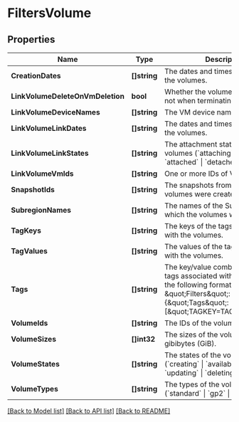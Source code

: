# FiltersVolume

## Properties

Name | Type | Description | Notes
------------ | ------------- | ------------- | -------------
**CreationDates** | **[]string** | The dates and times of creation of the volumes. | [optional] 
**LinkVolumeDeleteOnVmDeletion** | **bool** | Whether the volumes are deleted or not when terminating the VMs. | [optional] 
**LinkVolumeDeviceNames** | **[]string** | The VM device names. | [optional] 
**LinkVolumeLinkDates** | **[]string** | The dates and times of creation of the volumes. | [optional] 
**LinkVolumeLinkStates** | **[]string** | The attachment states of the volumes (&#x60;attaching&#x60; \\| &#x60;detaching&#x60; \\| &#x60;attached&#x60; \\| &#x60;detached&#x60;). | [optional] 
**LinkVolumeVmIds** | **[]string** | One or more IDs of VMs. | [optional] 
**SnapshotIds** | **[]string** | The snapshots from which the volumes were created. | [optional] 
**SubregionNames** | **[]string** | The names of the Subregions in which the volumes were created. | [optional] 
**TagKeys** | **[]string** | The keys of the tags associated with the volumes. | [optional] 
**TagValues** | **[]string** | The values of the tags associated with the volumes. | [optional] 
**Tags** | **[]string** | The key/value combination of the tags associated with the volumes, in the following format: &amp;quot;Filters&amp;quot;:{&amp;quot;Tags&amp;quot;:[&amp;quot;TAGKEY&#x3D;TAGVALUE&amp;quot;]}. | [optional] 
**VolumeIds** | **[]string** | The IDs of the volumes. | [optional] 
**VolumeSizes** | **[]int32** | The sizes of the volumes, in gibibytes (GiB). | [optional] 
**VolumeStates** | **[]string** | The states of the volumes (&#x60;creating&#x60; \\| &#x60;available&#x60; \\| &#x60;in-use&#x60; \\| &#x60;updating&#x60; \\| &#x60;deleting&#x60; \\| &#x60;error&#x60;). | [optional] 
**VolumeTypes** | **[]string** | The types of the volumes (&#x60;standard&#x60; \\| &#x60;gp2&#x60; \\| &#x60;io1&#x60;). | [optional] 

[[Back to Model list]](../README.md#documentation-for-models) [[Back to API list]](../README.md#documentation-for-api-endpoints) [[Back to README]](../README.md)


